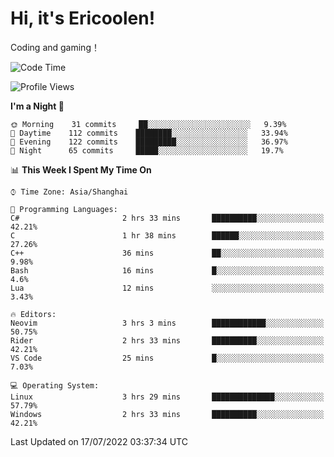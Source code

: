 # Hi, it's Ericoolen!
Coding and gaming！

<!--START_SECTION:waka-->
![Code Time](http://img.shields.io/badge/Code%20Time-330%20hrs%2047%20mins-blue)

![Profile Views](http://img.shields.io/badge/Profile%20Views-2-blue)

**I'm a Night 🦉** 

```text
🌞 Morning    31 commits     ██░░░░░░░░░░░░░░░░░░░░░░░   9.39% 
🌆 Daytime    112 commits    ████████░░░░░░░░░░░░░░░░░   33.94% 
🌃 Evening    122 commits    █████████░░░░░░░░░░░░░░░░   36.97% 
🌙 Night      65 commits     █████░░░░░░░░░░░░░░░░░░░░   19.7%

```


📊 **This Week I Spent My Time On** 

```text
⌚︎ Time Zone: Asia/Shanghai

💬 Programming Languages: 
C#                       2 hrs 33 mins       ██████████░░░░░░░░░░░░░░░   42.21% 
C                        1 hr 38 mins        ██████░░░░░░░░░░░░░░░░░░░   27.26% 
C++                      36 mins             ██░░░░░░░░░░░░░░░░░░░░░░░   9.98% 
Bash                     16 mins             █░░░░░░░░░░░░░░░░░░░░░░░░   4.6% 
Lua                      12 mins             ░░░░░░░░░░░░░░░░░░░░░░░░░   3.43%

🔥 Editors: 
Neovim                   3 hrs 3 mins        ████████████░░░░░░░░░░░░░   50.75% 
Rider                    2 hrs 33 mins       ██████████░░░░░░░░░░░░░░░   42.21% 
VS Code                  25 mins             █░░░░░░░░░░░░░░░░░░░░░░░░   7.03%

💻 Operating System: 
Linux                    3 hrs 29 mins       ██████████████░░░░░░░░░░░   57.79% 
Windows                  2 hrs 33 mins       ██████████░░░░░░░░░░░░░░░   42.21%

```


 Last Updated on 17/07/2022 03:37:34 UTC
<!--END_SECTION:waka-->

